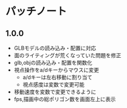 # パッチノート
## 1.0.0
* GLBモデルの読み込み・配置に対応
* 面のライティングが荒くなっていた問題を修正
* glb,objの読み込み・配置を関数化
* 視点操作をa/dキーからマウスに変更
    * a/dキーは左右移動に割り当て
    * 視点感度は変数で変更可能
* 移動速度を変数で変更できるように
* fps,描画中の総ポリゴン数を画面左上に表示